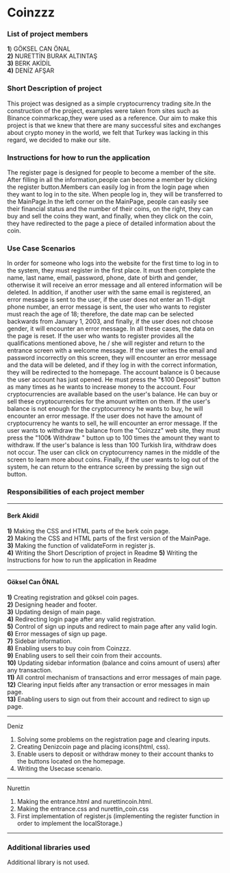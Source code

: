 # Coinzzz
### List of project members

**1**) GÖKSEL CAN ÖNAL\
**2)** NURETTİN BURAK ALTINTAŞ\
**3)** BERK AKİDİL\
**4)** DENİZ AFŞAR

### Short Description of project
This project was designed as a simple cryptocurrency trading site.In the construction of the project, examples were taken from sites such as Binance coinmarkcap,they were used as a reference. Our aim to make this project is that we knew that there are many successful sites and exchanges about crypto money in the world, we felt that Turkey was lacking in this regard, we decided to make our site.

### Instructions for how to run the application
The register page is designed for people to become a member of the site. After filling in all the information,people can become a member by clicking the register button.Members can easily log in from the login page when they want to log in to the site. When people log in, they will be transferred to the MainPage.In the left corner on the MainPage, people can easily see their financial status and the number of their coins, on the right, they can buy and sell the coins they want, and finally, when they click on the coin, they have redirected to the page a piece of detailed information about the coin.

### Use Case Scenarios

In order for someone who logs into the website for the first time to log in to the system, they must register in the first place. It must then complete the name, last name, email, password, phone, date of birth and gender, otherwise it will receive an error message and all entered information will be deleted. In addition, if another user with the same email is registered, an error message is sent to the user, if the user does not enter an 11-digit phone number, an error message is sent, the user who wants to register must reach the age of 18; therefore, the date map can be selected backwards from January 1, 2003, and finally, if the user does not choose gender, it will encounter an error message. In all these cases, the data on the page is reset. If the user who wants to register provides all the qualifications mentioned above, he / she will register and return to the entrance screen with a welcome message. If the user writes the email and password incorrectly on this screen, they will encounter an error message and the data will be deleted, and if they log in with the correct information, they will be redirected to the homepage. The account balance is 0 because the user account has just opened. He must press the "₺100 Deposit" button as many times as he wants to increase money to the account. Four cryptocurrencies are available based on the user's balance. He can buy or sell these cryptocurrencies for the amount written on them. If the user's balance is not enough for the cryptocurrency he wants to buy, he will encounter an error message. If the user does not have the amount of cryptocurrency he wants to sell, he will encounter an error message. If the user wants to withdraw the balance from the "Coinzzz" web site, they must press the "100₺ Withdraw " button up to 100 times the amount they want to withdraw. If the user's balance is less than 100 Turkish lira, withdraw does not occur. The user can click on cryptocurrency names in the middle of the screen to learn more about coins. Finally, if the user wants to log out of the system, he can return to the entrance screen by pressing the sign out button.



### Responsibilities of each project member
-------------------------------
#### Berk Akidil
**1)** Making the CSS and HTML parts of the berk coin page.\
**2)** Making the CSS and HTML parts of the first version of the MainPage.\
**3)** Making the function of validateForm in register js.\
**4)** Writing the Short Description of project in Readme
**5)** Writing the Instructions for how to run the application in Readme


---
#### Göksel Can ÖNAL

**1)** Creating registration and göksel coin pages.\
**2)** Designing header and footer.\
**3)** Updating design of main page.\
**4)** Redirecting login page after any valid registration.\
**5)** Control of sign up inputs and redirect to main page after any valid login.\
**6)** Error messages of sign up page.\
**7)** Sidebar information.\
**8)** Enabling users to buy coin from Coinzzz.\
**9)** Enabling users to sell their coin from their accounts.\
**10)** Updating sidebar information (balance and coins amount of users) after any transaction.\
**11)** All control mechanism of transactions and error messages of main page.\
**12)** Clearing input fields after any transaction or error messages in main page.\
**13)** Enabling users to sign out from their account and redirect to sign up page.

---
Deniz

1) Solving some problems on the registration page and clearing inputs.
2) Creating Denizcoin page and placing icons(html, css).
3) Enable users to deposit or withdraw money to their account thanks to the buttons located on the homepage.
4) Writing the Usecase scenario.

-------------------------------
Nurettin

1) Making the entrance.html and nurettincoin.html.
2) Making the entrance.css and nurettin_coin.css
3) First implementation of register.js (implementing the register function in order to implement the localStorage.)

-------------------------------
### Additional libraries used

 Additional library is not used.
